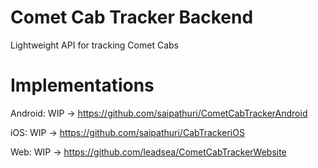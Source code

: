 # Comet Cab Tracker Backend

Lightweight API for tracking Comet Cabs

# Implementations

Android: WIP -> https://github.com/saipathuri/CometCabTrackerAndroid

iOS: WIP -> https://github.com/saipathuri/CabTrackeriOS

Web: WIP -> https://github.com/leadsea/CometCabTrackerWebsite
